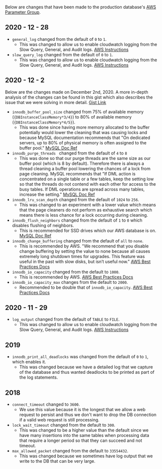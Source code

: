 Below are changes that have been made to the production database's [AWS Parameter Group](https://console.aws.amazon.com/rds/home?region=us-east-1#parameter-groups-detail:ids=ycharts5-7;type=DbParameterGroup;editing=false). 

2020 - 12 - 28
--------------
- `general_log` changed from the default of `0` to `1`. 
  - This was changed to allow us to enable cloudwatch logging from the Slow Query, General, and Audit logs. [AWS Instructions](https://aws.amazon.com/premiumsupport/knowledge-center/rds-aurora-mysql-logs-cloudwatch/) 
- `slow_query_log` changed from the default of `0` to `1`.
  - This was changed to allow us to enable cloudwatch logging from the Slow Query, General, and Audit logs. [AWS Instructions](https://aws.amazon.com/premiumsupport/knowledge-center/rds-aurora-mysql-logs-cloudwatch/) 


2020 - 12 - 2
--------------
Below are the changes made on December 2nd, 2020. A more in-depth analysis of the changes can be found in this gist which also describes the issue that we were solving in more detail. [Gist Link](https://gist.github.com/KFoxder/5373bd47504feba39148d4a661fc2b92)

- `innodb_buffer_pool_size` changed  from 75% of available memory (`{DBInstanceClassMemory*3/4}`) to 80% of available memory (`{DBInstanceClassMemory*4/5}`). 
  - This was done since having more memory allocated to the buffer potentially would lower the cleaning that was causing locks and because MySQL documentation recommends that "On dedicated servers, up to 80% of physical memory is often assigned to the buffer pool." [MySQL Doc Ref](https://dev.mysql.com/doc/refman/5.6/en/innodb-buffer-pool.html)
- `innodb_purge_threads ` changed from the default of `4` to `8`
  - This was done so that our purge threads are the same size as our buffer pool (which is 8 by default). Therefore there is always a thread cleaning a buffer pool lowering the chances of a lock from page cleaning. MySQL recommends that "If DML action is concentrated on a single table or a few tables, keep the setting low so that the threads do not contend with each other for access to the busy tables. If DML operations are spread across many tables, increase the setting." [MySQL Doc Ref](https://dev.mysql.com/doc/refman/5.7/en/innodb-purge-configuration.html)
- `innodb_lru_scan_depth` changed from the default of `1024` to `256`. 
  - This was changed to an experiment with a lower value which means that the page cleaners do not perform as exhaustive search which means there is less chance for a lock occurring during cleaning.
- `innodb_flush_neighbors` changed from the default of `1` to `0` which disables flushing of neighbors.
  - This is recommended for SSD drives which our AWS database is on. [MySQL Doc Ref](https://dev.mysql.com/doc/refman/5.7/en/innodb-buffer-pool-flushing.html)
- `innodb_change_buffering` changed from the default of `all` to `none`. 
  - This is recommended by AWS. "We recommend that you disable change buffering by setting the value to none because all causes extremely long shutdown times for upgrades. This feature was useful in the past with slow disks, but isn’t useful now." [AWS Best Practices Docs](https://aws.amazon.com/blogs/database/best-practices-for-configuring-parameters-for-amazon-rds-for-mysql-part-1-parameters-related-to-performance/)
- `innodb_io_capacity` changed from the default to `1000`.
  - This is recommended by AWS. [AWS Best Practices Docs](https://aws.amazon.com/blogs/database/best-practices-for-configuring-parameters-for-amazon-rds-for-mysql-part-1-parameters-related-to-performance/)
- `innodb_io_capacity_max` changes from the default to `2000`.
  - Recommended to be double that of `innodb_io_capacity`. [AWS Best Practices Docs](https://aws.amazon.com/blogs/database/best-practices-for-configuring-parameters-for-amazon-rds-for-mysql-part-1-parameters-related-to-performance/)

2020 - 11 - 29
---------
- `log_output` changed from the default of `TABLE` to `FILE`. 
  - This was changed to allow us to enable cloudwatch logging from the Slow Query, General, and Audit logs. [AWS Instructions](https://aws.amazon.com/premiumsupport/knowledge-center/rds-aurora-mysql-logs-cloudwatch/) 


2019
---------
- `innodb_print_all_deadlocks` was changed from the default of `0` to `1`, which enables it.
  - This was changed because we have a detailed log that we capture of the database and thus wanted deadlocks to be printed as part of the log statements.


2018
---------
- `connect_timeout` changed to `3600`. 
  - We use this value because it is the longest that we allow a web request to persist and thus we don't want to drop the DB connection if a valid web request is still processing. 
- `lock_wait_timeout` changed from the default to `300`.
  - This was changed to be a higher value than the default since we have many insertions into the same tables when processing data that require a longer period so that they can succeed and not timeout. 
- `max_allowed_packet` changed from the default to `33554432`.
  - This was changed because we sometimes have log output that we write to the DB that can be very large. 